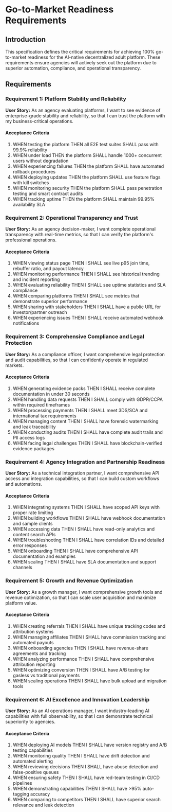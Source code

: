 # Go-to-Market Readiness Requirements

## Introduction

This specification defines the critical requirements for achieving 100% go-to-market readiness for the AI-native decentralized adult platform. These requirements ensure agencies will actively seek out the platform due to superior automation, compliance, and operational transparency.

## Requirements

### Requirement 1: Platform Stability and Reliability

**User Story:** As an agency evaluating platforms, I want to see evidence of enterprise-grade stability and reliability, so that I can trust the platform with my business-critical operations.

#### Acceptance Criteria

1. WHEN testing the platform THEN all E2E test suites SHALL pass with 99.9% reliability
2. WHEN under load THEN the platform SHALL handle 1000+ concurrent users without degradation
3. WHEN experiencing failures THEN the platform SHALL have automated rollback procedures
4. WHEN deploying updates THEN the platform SHALL use feature flags with kill switches
5. WHEN monitoring security THEN the platform SHALL pass penetration testing and smart contract audits
6. WHEN tracking uptime THEN the platform SHALL maintain 99.95% availability SLA

### Requirement 2: Operational Transparency and Trust

**User Story:** As an agency decision-maker, I want complete operational transparency with real-time metrics, so that I can verify the platform's professional operations.

#### Acceptance Criteria

1. WHEN viewing status page THEN I SHALL see live p95 join time, rebuffer ratio, and payout latency
2. WHEN monitoring performance THEN I SHALL see historical trending and incident reporting
3. WHEN evaluating reliability THEN I SHALL see uptime statistics and SLA compliance
4. WHEN comparing platforms THEN I SHALL see metrics that demonstrate superior performance
5. WHEN sharing with stakeholders THEN I SHALL have a public URL for investor/partner outreach
6. WHEN experiencing issues THEN I SHALL receive automated webhook notifications

### Requirement 3: Comprehensive Compliance and Legal Protection

**User Story:** As a compliance officer, I want comprehensive legal protection and audit capabilities, so that I can confidently operate in regulated markets.

#### Acceptance Criteria

1. WHEN generating evidence packs THEN I SHALL receive complete documentation in under 30 seconds
2. WHEN handling data requests THEN I SHALL comply with GDPR/CCPA within required timeframes
3. WHEN processing payments THEN I SHALL meet 3DS/SCA and international tax requirements
4. WHEN managing content THEN I SHALL have forensic watermarking and leak traceability
5. WHEN conducting audits THEN I SHALL have complete audit trails and PII access logs
6. WHEN facing legal challenges THEN I SHALL have blockchain-verified evidence packages

### Requirement 4: Agency Integration and Partnership Readiness

**User Story:** As a technical integration partner, I want comprehensive API access and integration capabilities, so that I can build custom workflows and automations.

#### Acceptance Criteria

1. WHEN integrating systems THEN I SHALL have scoped API keys with proper rate limiting
2. WHEN building workflows THEN I SHALL have webhook documentation and sample clients
3. WHEN accessing data THEN I SHALL have read-only analytics and content search APIs
4. WHEN troubleshooting THEN I SHALL have correlation IDs and detailed error responses
5. WHEN onboarding THEN I SHALL have comprehensive API documentation and examples
6. WHEN scaling THEN I SHALL have SLA documentation and support channels

### Requirement 5: Growth and Revenue Optimization

**User Story:** As a growth manager, I want comprehensive growth tools and revenue optimization, so that I can scale user acquisition and maximize platform value.

#### Acceptance Criteria

1. WHEN creating referrals THEN I SHALL have unique tracking codes and attribution systems
2. WHEN managing affiliates THEN I SHALL have commission tracking and automated payouts
3. WHEN onboarding agencies THEN I SHALL have revenue-share agreements and tracking
4. WHEN analyzing performance THEN I SHALL have comprehensive attribution reporting
5. WHEN optimizing conversion THEN I SHALL have A/B testing for gasless vs traditional payments
6. WHEN scaling operations THEN I SHALL have bulk upload and migration tools

### Requirement 6: AI Excellence and Innovation Leadership

**User Story:** As an AI operations manager, I want industry-leading AI capabilities with full observability, so that I can demonstrate technical superiority to agencies.

#### Acceptance Criteria

1. WHEN deploying AI models THEN I SHALL have version registry and A/B testing capabilities
2. WHEN monitoring quality THEN I SHALL have drift detection and automated alerting
3. WHEN reviewing decisions THEN I SHALL have abuse detection and false-positive queues
4. WHEN ensuring safety THEN I SHALL have red-team testing in CI/CD pipelines
5. WHEN demonstrating capabilities THEN I SHALL have >95% auto-tagging accuracy
6. WHEN comparing to competitors THEN I SHALL have superior search relevance and leak detection